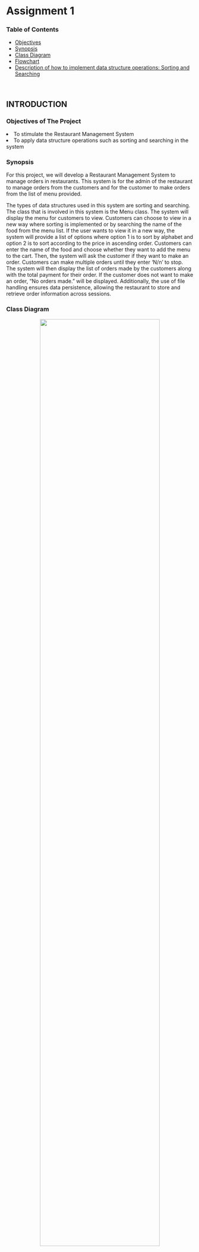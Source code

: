 # Assignment 1

### Table of Contents
- [Objectives](#-objectives)
- [Synopsis](#-synopsis)
- [Class Diagram](#-class-diagram)
- [Flowchart](#-flowchart)
- [Description of how to implement data structure operations: Sorting and Searching](#-description-of-how-to-implement-data-structure-operations-sorting-and-searching)

<br>

## INTRODUCTION
### Objectives of The Project
<li>To stimulate the Restaurant Management System </li>
<li>To apply data structure operations such as sorting and searching in the system</li>

### Synopsis
For this project, we will develop a Restaurant Management System to manage orders in restaurants. This system is for the admin of the restaurant to manage orders from the customers and for the customer to make orders from the list of menu provided.

The types of data structures used in this system are sorting and searching. The class that is involved in this system is the Menu class. The system will display the menu for customers to view. Customers can choose to view in a new way where sorting is implemented or by searching the name of the food from the menu list. If the user wants to view it in a new way, the system will provide a list of options where option 1 is to sort by alphabet and option 2 is to sort according to the price in ascending order. Customers can enter the name of the food and choose whether they want to add the menu to the cart.  Then, the system will ask the customer if they want to make an order. Customers can make multiple orders until they enter ‘N/n’ to stop. The system will then display the list of orders made by the customers along with the total payment for their order. If the customer does not want to make an order, “No orders made.” will be displayed. Additionally, the use of file handling ensures data persistence, allowing the restaurant to store and retrieve order information across sessions. 


### Class Diagram
<p align="center">
<img src="" width="80%"><br>
Figure 1: Class Diagram of Restaurant Management System
</p>

### Flowchart
<p align="center">
  <img src=""><br>
  <br><br><br>
</p>




### Description of how to implement data structure operations: Sorting and Searching
##### 1. Sorting

In the coding, the selection concept is utilised to sort the data from the file. The use of selection sorting which has the time complexity of O(n2) is decided as it is simple in the code and efficient for a small list of data. The sorting algorithm is implemented in the FoodIdASC function and PriceASC function, as the coding only sorts based on the food id and price given for each menu. The sorting is only in ascending order as users are more preferably to view in such order compared to the descending order. 

FoodIDASC function sorts the food id based on alphabetical order from A-Z. After the looping ends, the list of menus will display the food id, name of the food, category of the food, and also the price in table format. A column of numbers is also added on the top left table to ease customers for the next operation, which is selecting an order based on the number on the displayed menu. 

PriceASD function sorts the price for each food on the menu from the lowest to the highest price. After the looping ends, the list of menus will display the same information(food id, name of the food, category of the food, and price) in table format. A column of numbers is also included for the ease of customers. 

##### 2. Searching

The program uses a search feature that lets customers easily find the specific food items that they are looking for. The search feature works by matching customer’s input with the name of the dishes on the menu.

SearchhandOrder function works when the customer chooses the search way to find the menu, they will simply type in the name of the dishes. The program will compare the input with the entire menu to see if it is available.


<br>

### Source Codes<br>
<a href=""> <img src="https://github.com/jjn7702/SECJ2013-DSA/assets/128120717/896def01-68aa-4cf4-95d9-144436fd3fa1" width="3%" height="3%"></a><br>

### Report<br>
<a href=""><img src="https://github.com/jjn7702/SECJ2013-DSA/assets/128120717/4bcb35dd-4e85-4aa3-bdf4-744f58a7477e" width="3%" height="3%"></a>

